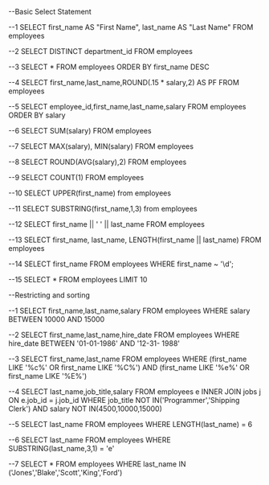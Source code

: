 --Basic Select Statement

--1
SELECT first_name AS "First Name", last_name AS "Last Name"
FROM employees

--2
SELECT DISTINCT department_id FROM employees

--3
SELECT * FROM employees 
ORDER BY first_name DESC

--4
SELECT first_name,last_name,ROUND(.15 * salary,2) AS PF
FROM employees

--5
SELECT  employee_id,first_name,last_name,salary
FROM employees
ORDER BY salary

--6
SELECT SUM(salary) FROM employees

--7
SELECT MAX(salary), MIN(salary) FROM employees

--8
SELECT ROUND(AVG(salary),2) FROM employees

--9
SELECT COUNT(1) FROM employees

--10
SELECT UPPER(first_name) from employees

--11
SELECT SUBSTRING(first_name,1,3) from employees

--12
SELECT first_name || ' ' || last_name FROM employees

--13
SELECT  first_name, last_name, LENGTH(first_name || last_name) FROM employees

--14
SELECT  first_name FROM employees
WHERE first_name ~ '\d';


--15
SELECT * FROM employees
LIMIT 10



--Restricting and sorting

--1
SELECT  first_name,last_name,salary FROM employees
WHERE salary BETWEEN 10000 AND 15000	

--2
SELECT  first_name,last_name,hire_date FROM employees
WHERE hire_date BETWEEN '01-01-1986' AND '12-31- 1988'

--3
SELECT first_name,last_name FROM employees
WHERE (first_name LIKE '%c%' OR first_name LIKE '%C%')
AND (first_name LIKE '%e%' OR first_name LIKE '%E%')

--4
SELECT last_name,job_title,salary
FROM employees e
INNER JOIN jobs j
ON e.job_id = j.job_id
WHERE job_title NOT IN('Programmer','Shipping Clerk')
AND salary NOT IN(4500,10000,15000)

--5
SELECT last_name FROM employees
WHERE LENGTH(last_name) = 6

--6
SELECT last_name FROM employees
WHERE SUBSTRING(last_name,3,1) = 'e'

--7
SELECT * FROM employees
WHERE last_name IN ('Jones','Blake','Scott','King','Ford')








